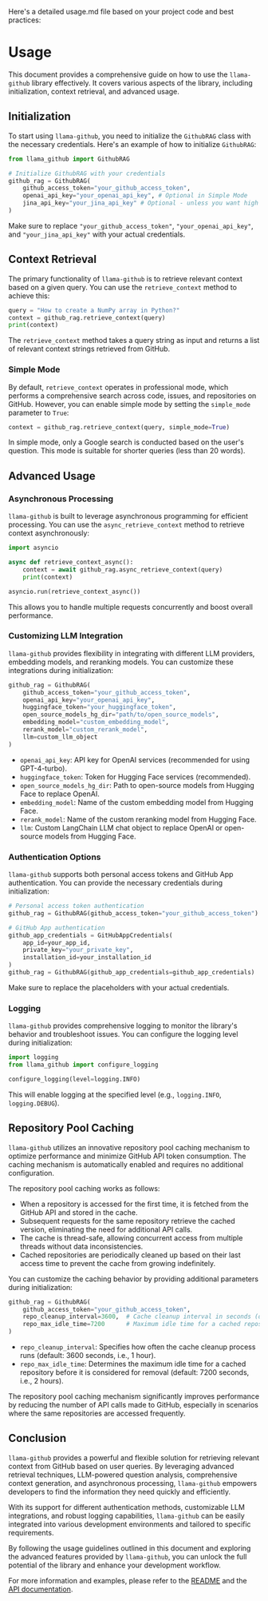 Here's a detailed usage.md file based on your project code and best practices:

# Usage

This document provides a comprehensive guide on how to use the `llama-github` library effectively. It covers various aspects of the library, including initialization, context retrieval, and advanced usage.

## Initialization

To start using `llama-github`, you need to initialize the `GithubRAG` class with the necessary credentials. Here's an example of how to initialize `GithubRAG`:

```python
from llama_github import GithubRAG

# Initialize GithubRAG with your credentials
github_rag = GithubRAG(
    github_access_token="your_github_access_token", 
    openai_api_key="your_openai_api_key", # Optional in Simple Mode
    jina_api_key="your_jina_api_key" # Optional - unless you want high concurrency production deployment (s.jina.ai API will be used in llama-github)
)
```

Make sure to replace `"your_github_access_token"`, `"your_openai_api_key"`, and `"your_jina_api_key"` with your actual credentials.

## Context Retrieval

The primary functionality of `llama-github` is to retrieve relevant context based on a given query. You can use the `retrieve_context` method to achieve this:

```python
query = "How to create a NumPy array in Python?"
context = github_rag.retrieve_context(query)
print(context)
```

The `retrieve_context` method takes a query string as input and returns a list of relevant context strings retrieved from GitHub.

### Simple Mode

By default, `retrieve_context` operates in professional mode, which performs a comprehensive search across code, issues, and repositories on GitHub. However, you can enable simple mode by setting the `simple_mode` parameter to `True`:

```python
context = github_rag.retrieve_context(query, simple_mode=True)
```

In simple mode, only a Google search is conducted based on the user's question. This mode is suitable for shorter queries (less than 20 words).

## Advanced Usage

### Asynchronous Processing

`llama-github` is built to leverage asynchronous programming for efficient processing. You can use the `async_retrieve_context` method to retrieve context asynchronously:

```python
import asyncio

async def retrieve_context_async():
    context = await github_rag.async_retrieve_context(query)
    print(context)

asyncio.run(retrieve_context_async())
```

This allows you to handle multiple requests concurrently and boost overall performance.

### Customizing LLM Integration

`llama-github` provides flexibility in integrating with different LLM providers, embedding models, and reranking models. You can customize these integrations during initialization:

```python
github_rag = GithubRAG(
    github_access_token="your_github_access_token",
    openai_api_key="your_openai_api_key",
    huggingface_token="your_huggingface_token",
    open_source_models_hg_dir="path/to/open_source_models",
    embedding_model="custom_embedding_model",
    rerank_model="custom_rerank_model",
    llm=custom_llm_object
)
```

- `openai_api_key`: API key for OpenAI services (recommended for using GPT-4-turbo).
- `huggingface_token`: Token for Hugging Face services (recommended).
- `open_source_models_hg_dir`: Path to open-source models from Hugging Face to replace OpenAI.
- `embedding_model`: Name of the custom embedding model from Hugging Face.
- `rerank_model`: Name of the custom reranking model from Hugging Face.
- `llm`: Custom LangChain LLM chat object to replace OpenAI or open-source models from Hugging Face.

### Authentication Options

`llama-github` supports both personal access tokens and GitHub App authentication. You can provide the necessary credentials during initialization:

```python
# Personal access token authentication
github_rag = GithubRAG(github_access_token="your_github_access_token")

# GitHub App authentication
github_app_credentials = GitHubAppCredentials(
    app_id=your_app_id,
    private_key="your_private_key",
    installation_id=your_installation_id
)
github_rag = GithubRAG(github_app_credentials=github_app_credentials)
```

Make sure to replace the placeholders with your actual credentials.

### Logging

`llama-github` provides comprehensive logging to monitor the library's behavior and troubleshoot issues. You can configure the logging level during initialization:

```python
import logging
from llama_github import configure_logging

configure_logging(level=logging.INFO)
```

This will enable logging at the specified level (e.g., `logging.INFO`, `logging.DEBUG`).

## Repository Pool Caching

`llama-github` utilizes an innovative repository pool caching mechanism to optimize performance and minimize GitHub API token consumption. The caching mechanism is automatically enabled and requires no additional configuration.

The repository pool caching works as follows:
- When a repository is accessed for the first time, it is fetched from the GitHub API and stored in the cache.
- Subsequent requests for the same repository retrieve the cached version, eliminating the need for additional API calls.
- The cache is thread-safe, allowing concurrent access from multiple threads without data inconsistencies.
- Cached repositories are periodically cleaned up based on their last access time to prevent the cache from growing indefinitely.

You can customize the caching behavior by providing additional parameters during initialization:

```python
github_rag = GithubRAG(
    github_access_token="your_github_access_token",
    repo_cleanup_interval=3600,  # Cache cleanup interval in seconds (default: 3600)
    repo_max_idle_time=7200      # Maximum idle time for a cached repository in seconds (default: 7200)
)
```

- `repo_cleanup_interval`: Specifies how often the cache cleanup process runs (default: 3600 seconds, i.e., 1 hour).
- `repo_max_idle_time`: Determines the maximum idle time for a cached repository before it is considered for removal (default: 7200 seconds, i.e., 2 hours).

The repository pool caching mechanism significantly improves performance by reducing the number of API calls made to GitHub, especially in scenarios where the same repositories are accessed frequently.

## Conclusion

`llama-github` provides a powerful and flexible solution for retrieving relevant context from GitHub based on user queries. By leveraging advanced retrieval techniques, LLM-powered question analysis, comprehensive context generation, and asynchronous processing, `llama-github` empowers developers to find the information they need quickly and efficiently.

With its support for different authentication methods, customizable LLM integrations, and robust logging capabilities, `llama-github` can be easily integrated into various development environments and tailored to specific requirements.

By following the usage guidelines outlined in this document and exploring the advanced features provided by `llama-github`, you can unlock the full potential of the library and enhance your development workflow.

For more information and examples, please refer to the [README](../README.md) and the [API documentation](api_docs.md).